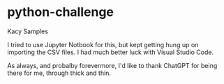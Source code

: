 # python-challenge

Kacy Samples

I tried to use Jupyter Notbook for this, but kept getting hung up on importing the CSV files. I had much better luck with Visual Studio Code. 

As always, and probalby forevermore, I'd like to thank ChatGPT for being there for me, through thick and thin. 
